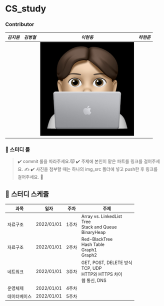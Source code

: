 # CS_study

### Contributor
|___김지원___|___김병철___|___이현동___|___하현준___|
|----------|-----------|----------|----------|
|||<img src="img/lhd.jpeg" height="300" width="300">||

### 👊 스터디 룰 
> ✔️ commit 룰을 따라주세요.😾
> ✔️  주제에 본인이 맡은 파트를 링크를 걸어주세요. ✍️
> ✔️ 사진을 첨부할 때는 하나의 img_src 폴더에 넣고 push한 후 링크를 걸어주세요. 🧚

## 👊 스터디 스케줄 
| __과목__ |__일자__|__주차__|__주제__|
----|-----|-----|-------|
자료구조|2022/01/01|1주차|Array vs. LinkedList<br>Tree<br> Stack and Queue<br>BinaryHeap|
자료구조|2022/01/01|2주차|Red-BlackTree<br>Hash Table<br>Graph1<br>Graph2|
네트워크|2022/01/01|3주차|GET, POST, DELETE 방식<br>TCP, UDP<br> HTTP와 HTTPS 차이<br> 웹 통신, DNS|
운영체제|2022/01/01|4주차||
데이터베이스|2022/01/01|5주차||

